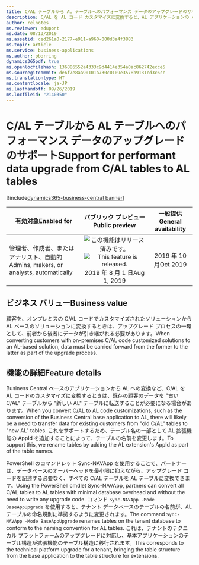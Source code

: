 ```yaml
---
title: C/AL テーブルから AL テーブルへのパフォーマンス データのアップグレードのサポート
description: C/AL を AL コード カスタマイズに変換すると、AL アプリケーションの AppId を含むようにデータ テーブルの名前が変更され、変換されたソリューションでデータを使用できることが保証されます。
author: relnotes
ms.reviewer: edupont
ms.date: 08/13/2019
ms.assetid: ced261a0-2177-e911-a960-000d3a4f3883
ms.topic: article
ms.service: business-applications
ms.author: pborring
dynamics365pdf: true
ms.openlocfilehash: 136886552a4333c9d4414e354a0ac862742ecce5
ms.sourcegitcommit: de6f7e8aa90101a730c0109e3578b9131cd3c6cc
ms.translationtype: HT
ms.contentlocale: ja-JP
ms.lasthandoff: 09/26/2019
ms.locfileid: "2140350"
---
```

# <a name="support-for-performant-data-upgrade-from-cal-tables-to-al-tables"></a><span data-ttu-id="ff4e6-103">C/AL テーブルから AL テーブルへのパフォーマンス データのアップグレードのサポート</span><span class="sxs-lookup"><span data-stu-id="ff4e6-103">Support for performant data upgrade from C/AL tables to AL tables</span></span>
[!include[dynamics365-business-central banner](../includes/dynamics365-business-central.md)]

| <span data-ttu-id="ff4e6-104">有効対象</span><span class="sxs-lookup"><span data-stu-id="ff4e6-104">Enabled for</span></span>    |  <span data-ttu-id="ff4e6-105">パブリック プレビュー</span><span class="sxs-lookup"><span data-stu-id="ff4e6-105">Public preview</span></span> | <span data-ttu-id="ff4e6-106">一般提供</span><span class="sxs-lookup"><span data-stu-id="ff4e6-106">General availability</span></span> | 
| ---------- | :----------: |:----------: |
|<span data-ttu-id="ff4e6-107">管理者、作成者、またはアナリスト、自動的</span><span class="sxs-lookup"><span data-stu-id="ff4e6-107">Admins, makers, or analysts, automatically</span></span>|<span data-ttu-id="ff4e6-108">![この機能はリリース済みです。](/dynamics365-release-plan/media/green-checkmark.png "この機能はリリース済みです。")</span><span class="sxs-lookup"><span data-stu-id="ff4e6-108">![This feature is released.](/dynamics365-release-plan/media/green-checkmark.png "This feature is released.")</span></span> <span data-ttu-id="ff4e6-109">2019 年 8 月 1 日</span><span class="sxs-lookup"><span data-stu-id="ff4e6-109">Aug 1, 2019</span></span>| <span data-ttu-id="ff4e6-110">2019 年 10 月</span><span class="sxs-lookup"><span data-stu-id="ff4e6-110">Oct 2019</span></span>|


## <a name="business-value"></a><span data-ttu-id="ff4e6-111">ビジネス バリュー</span><span class="sxs-lookup"><span data-stu-id="ff4e6-111">Business value</span></span>
<!-- bv start -->
<span data-ttu-id="ff4e6-112">顧客を、オンプレミスの C/AL コードでカスタマイズされたソリューションから AL ベースのソリューションに変換するときは、アップグレード プロセスの一環として、前者から後者にデータが引き継がれる必要があります。</span><span class="sxs-lookup"><span data-stu-id="ff4e6-112">When converting customers with on-premises C/AL code customized solutions to an AL-based solution, data must be carried forward from the former to the latter as part of the upgrade process.</span></span>
<!-- bv end -->



## <a name="feature-details"></a><span data-ttu-id="ff4e6-113">機能の詳細</span><span class="sxs-lookup"><span data-stu-id="ff4e6-113">Feature details</span></span>
<!--feature detail start -->
<span data-ttu-id="ff4e6-114">Business Central ベースのアプリケーションから AL への変換など、C/AL を AL コードのカスタマイズに変換するときは、既存の顧客のデータを "古い C/AL" テーブルから "新しい AL" テーブルに転送することが必要になる場合があります。</span><span class="sxs-lookup"><span data-stu-id="ff4e6-114">When you convert C/AL to AL code customizations, such as the conversion of the Business Central base application to AL, there will likely be a need to transfer data for existing customers from "old C/AL" tables to "new AL" tables.</span></span> <span data-ttu-id="ff4e6-115">これをサポートするため、テーブル名の一部として AL 拡張機能の AppId を追加することによって、テーブルの名前を変更します。</span><span class="sxs-lookup"><span data-stu-id="ff4e6-115">To support this, we rename tables by adding the AL extension's AppId as part of the table names.</span></span>  

<span data-ttu-id="ff4e6-116">PowerShell のコマンドレット Sync-NAVApp を使用することで、パートナーは、データベースのオーバーヘッドを最小限に抑えながら、アップグレード コードを記述する必要なく、すべての C/AL テーブルを AL テーブルに変換できます。</span><span class="sxs-lookup"><span data-stu-id="ff4e6-116">Using the PowerShell cmdlet Sync-NAVApp, partners can convert all C/AL tables to AL tables with minimal database overhead and without the need to write any upgrade code.</span></span> <span data-ttu-id="ff4e6-117">コマンド `Sync-NAVApp -Mode BaseAppUpgrade` を使用すると、テナント データベースのテーブルの名前が、AL テーブルの命名規則に準拠するように変更されます。</span><span class="sxs-lookup"><span data-stu-id="ff4e6-117">The command `Sync-NAVApp -Mode BaseAppUpgrade` renames tables on the tenant database to conform to the naming convention for AL tables.</span></span> <span data-ttu-id="ff4e6-118">これは、テナントのテクニカル プラットフォームのアップグレードに対応し、基本アプリケーションのテーブル構造が拡張機能のテーブル構造に移行されます。</span><span class="sxs-lookup"><span data-stu-id="ff4e6-118">This corresponds to the technical platform upgrade for a tenant, bringing the table structure from the base application to the table structure for extensions.</span></span>
<!--feature detail end -->












